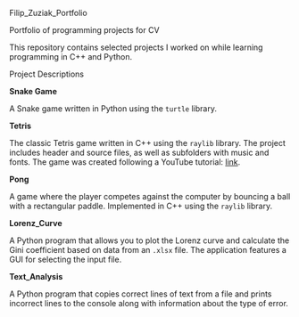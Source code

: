 Filip_Zuziak_Portfolio

Portfolio of programming projects for CV

This repository contains selected projects I worked on while learning programming in C++ and Python.

Project Descriptions

**Snake Game**

A Snake game written in Python using the `turtle` library.

**Tetris**

The classic Tetris game written in C++ using the `raylib` library. The project includes header and source files, as well as subfolders with music and fonts. The game was created following a YouTube tutorial: [link](https://www.youtube.com/watch?v=wVYKG_ch4yM).

**Pong**

A game where the player competes against the computer by bouncing a ball with a rectangular paddle. Implemented in C++ using the `raylib` library.

**Lorenz_Curve**

A Python program that allows you to plot the Lorenz curve and calculate the Gini coefficient based on data from an `.xlsx` file. The application features a GUI for selecting the input file.

**Text_Analysis**

A Python program that copies correct lines of text from a file and prints incorrect lines to the console along with information about the type of error.
